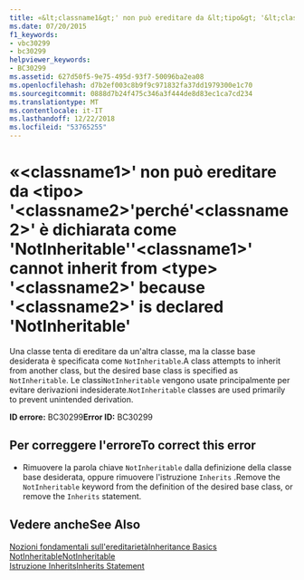 ```yaml
---
title: «&lt;classname1&gt;' non può ereditare da &lt;tipo&gt; '&lt;classname2&gt;'perché'&lt;classname2&gt;' è dichiarata come 'NotInheritable'
ms.date: 07/20/2015
f1_keywords:
- vbc30299
- bc30299
helpviewer_keywords:
- BC30299
ms.assetid: 627d50f5-9e75-495d-93f7-50096ba2ea08
ms.openlocfilehash: d7b2ef003c8b9f9c971832fa37dd1979300e1c70
ms.sourcegitcommit: 0888d7b24f475c346a3f444de8d83ec1ca7cd234
ms.translationtype: MT
ms.contentlocale: it-IT
ms.lasthandoff: 12/22/2018
ms.locfileid: "53765255"
---
```

# <a name="ltclassname1gt-cannot-inherit-from-lttypegt-ltclassname2gt-because-ltclassname2gt-is-declared-notinheritable"></a><span data-ttu-id="6a932-102">«&lt;classname1&gt;' non può ereditare da &lt;tipo&gt; '&lt;classname2&gt;'perché'&lt;classname2&gt;' è dichiarata come 'NotInheritable'</span><span class="sxs-lookup"><span data-stu-id="6a932-102">'&lt;classname1&gt;' cannot inherit from &lt;type&gt; '&lt;classname2&gt;' because '&lt;classname2&gt;' is declared 'NotInheritable'</span></span>
<span data-ttu-id="6a932-103">Una classe tenta di ereditare da un'altra classe, ma la classe base desiderata è specificata come `NotInheritable`.</span><span class="sxs-lookup"><span data-stu-id="6a932-103">A class attempts to inherit from another class, but the desired base class is specified as `NotInheritable`.</span></span> <span data-ttu-id="6a932-104">Le classi`NotInheritable` vengono usate principalmente per evitare derivazioni indesiderate.</span><span class="sxs-lookup"><span data-stu-id="6a932-104">`NotInheritable` classes are used primarily to prevent unintended derivation.</span></span>  
  
 <span data-ttu-id="6a932-105">**ID errore:** BC30299</span><span class="sxs-lookup"><span data-stu-id="6a932-105">**Error ID:** BC30299</span></span>  
  
## <a name="to-correct-this-error"></a><span data-ttu-id="6a932-106">Per correggere l'errore</span><span class="sxs-lookup"><span data-stu-id="6a932-106">To correct this error</span></span>  
  
-   <span data-ttu-id="6a932-107">Rimuovere la parola chiave `NotInheritable` dalla definizione della classe base desiderata, oppure rimuovere l'istruzione `Inherits` .</span><span class="sxs-lookup"><span data-stu-id="6a932-107">Remove the `NotInheritable` keyword from the definition of the desired base class, or remove the `Inherits` statement.</span></span>  
  
## <a name="see-also"></a><span data-ttu-id="6a932-108">Vedere anche</span><span class="sxs-lookup"><span data-stu-id="6a932-108">See Also</span></span>  
 [<span data-ttu-id="6a932-109">Nozioni fondamentali sull'ereditarietà</span><span class="sxs-lookup"><span data-stu-id="6a932-109">Inheritance Basics</span></span>](../../visual-basic/programming-guide/language-features/objects-and-classes/inheritance-basics.md)  
 [<span data-ttu-id="6a932-110">NotInheritable</span><span class="sxs-lookup"><span data-stu-id="6a932-110">NotInheritable</span></span>](../../visual-basic/language-reference/modifiers/notinheritable.md)  
 [<span data-ttu-id="6a932-111">Istruzione Inherits</span><span class="sxs-lookup"><span data-stu-id="6a932-111">Inherits Statement</span></span>](../../visual-basic/language-reference/statements/inherits-statement.md)
